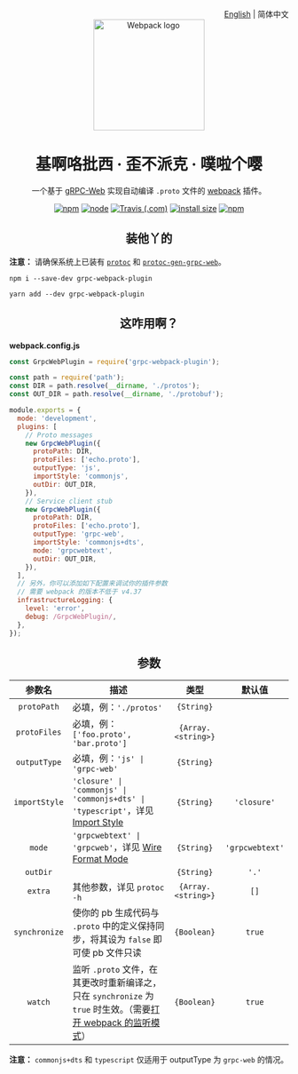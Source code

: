 <div align="right">
  <a href="./README.md">English</a> | 简体中文
</div>

<div align="center">
  <a href="https://github.com/webpack/webpack">
    <img width="200" height="200" alt="Webpack logo"
      src="https://webpack.js.org/assets/icon-square-big.svg">
  </a>
  <h1>基啊咯批西 · 歪不派克 · 噗啦个嘤</h1>
  <p>
    一个基于 <a href="https://github.com/grpc/grpc-web">gRPC-Web</a> 实现自动编译 <code>.proto</code> 文件的 <a href="https://webpack.js.org">webpack</a> 插件。
  </p>
</div>

<div align="center">
  <a href="https://www.npmjs.com/package/grpc-webpack-plugin"><img alt="npm" src="https://img.shields.io/npm/v/grpc-webpack-plugin" /></a>
  <a href="https://nodejs.org"><img alt="node" src="https://img.shields.io/node/v/grpc-webpack-plugin" /></a>
  <a href="https://travis-ci.com/m8524769/grpc-webpack-plugin"><img alt="Travis (.com)" src="https://img.shields.io/travis/com/m8524769/grpc-webpack-plugin" /></a>
  <a href="https://packagephobia.now.sh/result?p=grpc-webpack-plugin"><img alt="install size" src="https://packagephobia.now.sh/badge?p=grpc-webpack-plugin" /></a>
  <a href="https://www.npmjs.com/package/grpc-webpack-plugin"><img alt="npm" src="https://img.shields.io/npm/dt/grpc-webpack-plugin" /></a>
</div>

<h2 align="center">装他丫的</h2>

**注意：** 请确保系统上已装有 [`protoc`](https://github.com/protocolbuffers/protobuf/releases) 和 [`protoc-gen-grpc-web`](https://github.com/grpc/grpc-web/releases)。

```shell
npm i --save-dev grpc-webpack-plugin
```

```shell
yarn add --dev grpc-webpack-plugin
```

<h2 align="center">这咋用啊？</h2>

**webpack.config.js**

```js
const GrpcWebPlugin = require('grpc-webpack-plugin');

const path = require('path');
const DIR = path.resolve(__dirname, './protos');
const OUT_DIR = path.resolve(__dirname, './protobuf');

module.exports = {
  mode: 'development',
  plugins: [
    // Proto messages
    new GrpcWebPlugin({
      protoPath: DIR,
      protoFiles: ['echo.proto'],
      outputType: 'js',
      importStyle: 'commonjs',
      outDir: OUT_DIR,
    }),
    // Service client stub
    new GrpcWebPlugin({
      protoPath: DIR,
      protoFiles: ['echo.proto'],
      outputType: 'grpc-web',
      importStyle: 'commonjs+dts',
      mode: 'grpcwebtext',
      outDir: OUT_DIR,
    }),
  ],
  // 另外，你可以添加如下配置来调试你的插件参数
  // 需要 webpack 的版本不低于 v4.37
  infrastructureLogging: {
    level: 'error',
    debug: /GrpcWebPlugin/,
  },
});
```

<h2 align="center">参数</h2>

|参数名|描述|类型|默认值|
|:----:|----|:--:|:----:|
|`protoPath`|必填，例：`'./protos'`|`{String}`| |
|`protoFiles`|必填，例：`['foo.proto', 'bar.proto']`|`{Array.<string>}`| |
|`outputType`|必填，例：`'js' \| 'grpc-web'`|`{String}`| |
|`importStyle`|`'closure' \| 'commonjs' \| 'commonjs+dts' \| 'typescript'`，详见 [Import Style](https://github.com/grpc/grpc-web#import-style)|`{String}`|`'closure'`|
|`mode`|`'grpcwebtext' \| 'grpcweb'`，详见 [Wire Format Mode](https://github.com/grpc/grpc-web#wire-format-mode)|`{String}`|`'grpcwebtext'`|
|`outDir`| |`{String}`|`'.'`|
|`extra`|其他参数，详见 `protoc -h`|`{Array.<string>}`|`[]`|
|`synchronize`|使你的 pb 生成代码与 `.proto` 中的定义保持同步，将其设为 `false` 即可使 pb 文件只读|`{Boolean}`|`true`|
|`watch`|监听 `.proto` 文件，在其更改时重新编译之，只在 `synchronize` 为 `true` 时生效。（需要[打开 webpack 的监听模式](https://webpack.js.org/configuration/watch/#watch)）|`{Boolean}`|`true`|

**注意：** `commonjs+dts` 和 `typescript` 仅适用于 outputType 为 `grpc-web` 的情况。
